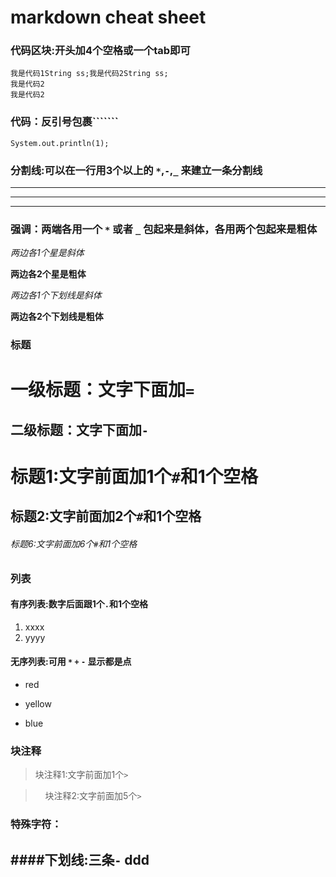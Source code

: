 # markdown cheat sheet

### 代码区块:开头加4个空格或一个tab即可

    我是代码1String ss;我是代码2String ss;    
    我是代码2
    我是代码2

### 代码：反引号包裹```````

`System.out.println(1);`

### 分割线:可以在一行用3个以上的 `*`,`-`,`_` 来建立一条分割线

***
---
___

### 强调：两端各用一个 `*` 或者 `_` 包起来是斜体，各用两个包起来是粗体

*两边各1个星是斜体*

**两边各2个星是粗体**

_两边各1个下划线是斜体_

__两边各2个下划线是粗体__

### 标题
一级标题：文字下面加`=`
=

二级标题：文字下面加`-`
-

# 标题1:文字前面加1个`#`和1个空格` `

## 标题2:文字前面加2个`#`和1个空格` `

###### 标题6:文字前面加6个`#`和1个空格` `

### 列表
#### 有序列表:数字后面跟1个`.`和1个空格` `

1. xxxx
2. yyyy

#### 无序列表:可用 `*` `+` `-` 显示都是点
* red
+ yellow
- blue

### 块注释

>块注释1:文字前面加1个`>`

>     块注释2:文字前面加5个`>`


### 特殊字符：

####下划线:三条`-`
ddd
---


